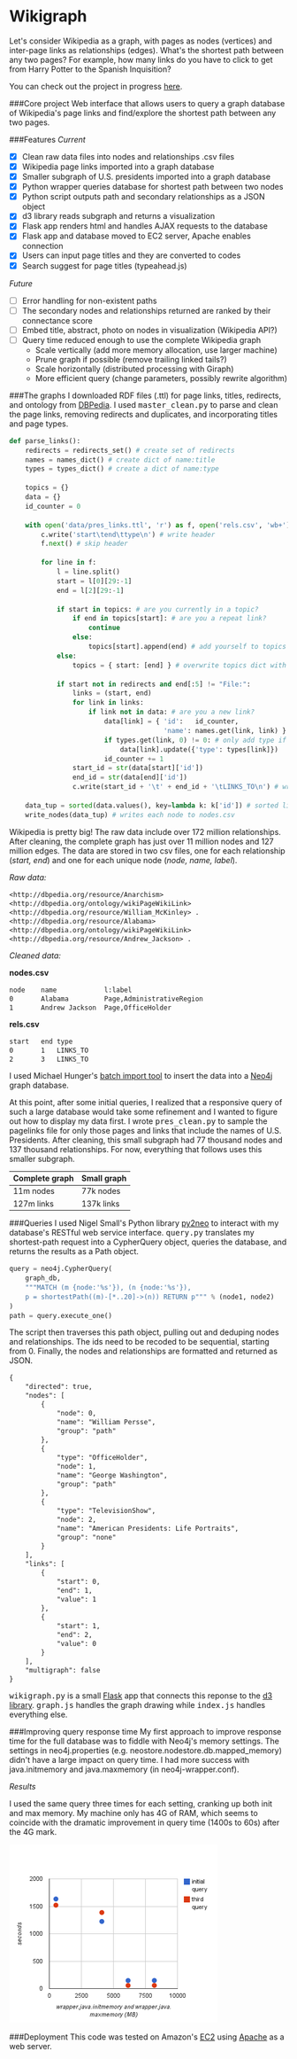 Wikigraph
===========
Let's consider Wikipedia as a graph, with pages as nodes (vertices) and inter-page links as relationships (edges). What's the shortest path between any two pages? For example, how many links do you have to click to get from Harry Potter to the Spanish Inquisition? 

You can check out the project in progress [here](http://ec2-54-148-102-6.us-west-2.compute.amazonaws.com/).

###Core project
Web interface that allows users to query a graph database of Wikipedia's page links and find/explore the shortest path between any two pages.

###Features
*Current*
- [x] Clean raw data files into nodes and relationships .csv files
- [x] Wikipedia page links imported into a graph database
- [x] Smaller subgraph of U.S. presidents imported into a graph database
- [x] Python wrapper queries database for shortest path between two nodes
- [x] Python script outputs path and secondary relationships as a JSON object
- [x] d3 library reads subgraph and returns a visualization
- [x] Flask app renders html and handles AJAX requests to the database
- [x] Flask app and database moved to EC2 server, Apache enables connection
- [x] Users can input page titles and they are converted to codes
- [x] Search suggest for page titles (typeahead.js)

*Future*
- [ ] Error handling for non-existent paths
- [ ] The secondary nodes and relationships returned are ranked by their connectance score
- [ ] Embed title, abstract, photo on nodes in visualization (Wikipedia API?)
- [ ] Query time reduced enough to use the complete Wikipedia graph
    - Scale vertically (add more memory allocation, use larger machine)
    - Prune graph if possible (remove trailing linked tails?)
    - Scale horizontally (distributed processing with Giraph)
    - More efficient query (change parameters, possibly rewrite algorithm)

###The graphs
I downloaded RDF files (.ttl) for page links, titles, redirects, and ontology from [DBPedia](http://wiki.dbpedia.org/Downloads39). I used <kbd>master_clean.py</kbd> to parse and clean the page links, removing redirects and duplicates, and incorporating titles and page types.

```python
def parse_links():
    redirects = redirects_set() # create set of redirects
    names = names_dict() # create dict of name:title
    types = types_dict() # create a dict of name:type

    topics = {}
    data = {}
    id_counter = 0

    with open('data/pres_links.ttl', 'r') as f, open('rels.csv', 'wb+') as c:
        c.write('start\tend\ttype\n') # write header
        f.next() # skip header

        for line in f:
            l = line.split()
            start = l[0][29:-1]
            end = l[2][29:-1]

            if start in topics: # are you currently in a topic?
                if end in topics[start]: # are you a repeat link?
                    continue
                else:
                    topics[start].append(end) # add yourself to topics
            else:
                topics = { start: [end] } # overwrite topics dict with new topic

            if start not in redirects and end[:5] != "File:":
                links = (start, end)
                for link in links:
                    if link not in data: # are you a new link?
                        data[link] = { 'id':   id_counter, 
                                       'name': names.get(link, link) }
                        if types.get(link, 0) != 0: # only add type if it is known
                            data[link].update({'type': types[link]})
                        id_counter += 1
                start_id = str(data[start]['id'])
                end_id = str(data[end]['id'])
                c.write(start_id + '\t' + end_id + '\tLINKS_TO\n') # write line to rels.csv

    data_tup = sorted(data.values(), key=lambda k: k['id']) # sorted list of tuples, allows nodes to be written sequentially
    write_nodes(data_tup) # writes each node to nodes.csv
```

Wikipedia is pretty big! The raw data include over 172 million relationships. After cleaning, the complete graph has just over 11 million nodes and 127 million edges. The data are stored in two csv files, one for each relationship (*start, end*) and one for each unique node (*node, name, label*).

*Raw data:*
```
<http://dbpedia.org/resource/Anarchism> <http://dbpedia.org/ontology/wikiPageWikiLink> <http://dbpedia.org/resource/William_McKinley> .
<http://dbpedia.org/resource/Alabama> <http://dbpedia.org/ontology/wikiPageWikiLink> <http://dbpedia.org/resource/Andrew_Jackson> .
```
*Cleaned data:*

__nodes.csv__
```
node    name            l:label
0       Alabama         Page,AdministrativeRegion
1       Andrew Jackson  Page,OfficeHolder
```
__rels.csv__
```
start   end type
0       1   LINKS_TO
2       3   LINKS_TO
```
I used Michael Hunger's [batch import tool](https://github.com/jexp/batch-import/tree/20) to insert the data into a [Neo4j](http://neo4j.com/) graph database.

At this point, after some initial queries, I realized that a responsive query of such a large database would take some refinement and I wanted to figure out how to display my data first. I wrote <kbd>pres_clean.py</kbd> to sample the pagelinks file for only those pages and links that include the names of U.S. Presidents. After cleaning, this small subgraph had 77 thousand nodes and 137 thousand relationships. For now, everything that follows uses this smaller subgraph.

Complete graph | Small graph
-------------- | -----------
11m nodes | 77k nodes 
127m links | 137k links

###Queries
I used Nigel Small's Python library [py2neo](http://nigelsmall.com/py2neo/1.6/) to interact with my database's RESTful web service interface. <kbd>query.py</kbd> translates my shortest-path request into a CypherQuery object, queries the database, and returns the results as a Path object. 
```python
query = neo4j.CypherQuery(
    graph_db, 
    """MATCH (m {node:'%s'}), (n {node:'%s'}), 
    p = shortestPath((m)-[*..20]->(n)) RETURN p""" % (node1, node2)
)
path = query.execute_one()
```
The script then traverses this path object, pulling out and deduping nodes and relationships. The ids need to be recoded to be sequential, starting from 0. Finally, the nodes and relationships are formatted and returned as JSON.
```
{
    "directed": true,
    "nodes": [
        {
            "node": 0,
            "name": "William Persse",
            "group": "path"
        },
        {
            "type": "OfficeHolder",
            "node": 1,
            "name": "George Washington",
            "group": "path"
        },
        {
            "type": "TelevisionShow",
            "node": 2,
            "name": "American Presidents: Life Portraits",
            "group": "none"
        }
    ],
    "links": [
        {
            "start": 0,
            "end": 1,
            "value": 1
        },
        {
            "start": 1,
            "end": 2,
            "value": 0
        }
    ],
    "multigraph": false
}
```
<kbd>wikigraph.py</kbd> is a small [Flask](http://flask.pocoo.org/) app that connects this reponse to the [d3 library](http://d3js.org/). <kbd>graph.js</kbd> handles the graph drawing while <kbd>index.js</kbd> handles everything else.

###Improving query response time
My first approach to improve response time for the full database was to fiddle with Neo4j's memory settings. The settings in neo4j.properties (e.g. neostore.nodestore.db.mapped_memory) didn't have a large impact on query time. I had more success with java.initmemory and java.maxmemory (in neo4j-wrapper.conf).

*Results*

I used the same query three times for each setting, cranking up both init and max memory. My machine only has 4G of RAM, which seems to coincide with the dramatic improvement in query time (1400s to 60s) after the 4G mark. 

![Memory Test Results](mem_test.png)

###Deployment
This code was tested on Amazon's [EC2](http://aws.amazon.com/ec2/) using [Apache](http://httpd.apache.org/) as a web server.